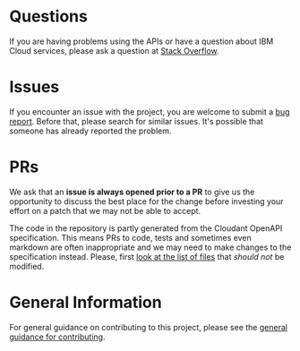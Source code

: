 # Questions
If you are having problems using the APIs or have a question about IBM Cloud services,
please ask a question at
[Stack Overflow](http://stackoverflow.com/questions/ask?tags=ibm-cloud).

# Issues
If you encounter an issue with the project, you are welcome to submit a
[bug report](https://github.com/IBM/cloudant-python-sdk/issues).
Before that, please search for similar issues. It's possible that someone has already reported the problem.

# PRs
We ask that an **issue is always opened prior to a PR** to give us the
opportunity to discuss the best place for the change before investing
your effort on a patch that we may not be able to accept.

The code in the repository is partly generated from the Cloudant OpenAPI
specification. This means PRs to code, tests and sometimes even markdown
are often inappropriate and we may need to make changes to the specification
instead. Please, first [look at the list of files](.github/CODEOWNERS) that
_should not_ be modified.

# General Information
For general guidance on contributing to this project, please see the
[general guidance for contributing](https://github.com/IBM/ibm-cloud-sdk-common/blob/main/CONTRIBUTING_python.md).
